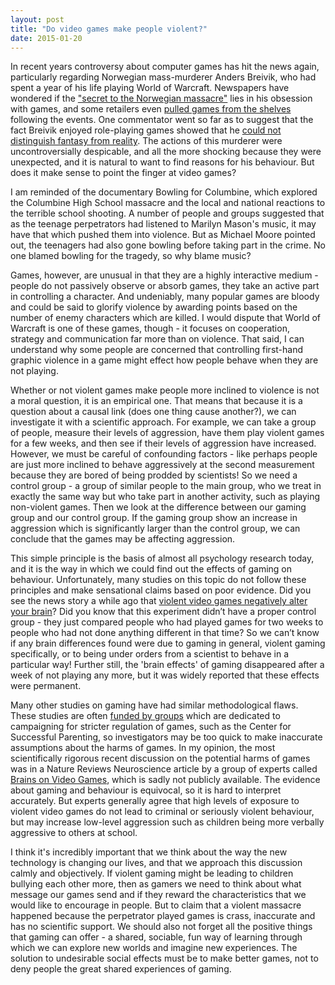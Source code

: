 ```yaml
---
layout: post
title: "Do video games make people violent?"
date: 2015-01-20
---
```

In recent years controversy about computer games has hit the news again, particularly regarding Norwegian mass-murderer Anders Breivik, who had spent a year of his life playing World of Warcraft. Newspapers have wondered if the ["secret to the Norwegian massacre"](http://www.huffingtonpost.co.uk/dr-raj-persaud/norwegian-massacre-computer-games_b_1430831.html) lies in his obsession with games, and some retailers even [pulled games from the shelves](http://www.arbitragemagazine.com/general/norway-retailers-pull-violent2-video-games3-shelves4-massacre/) following the events. One commentator went so far as to suggest that the fact Breivik enjoyed role-playing games showed that he [could not distinguish fantasy from reality](http://www.telegraph.co.uk/news/worldnews/europe/norway/9211988/Anders-Breivik-unable-to-distinguish-reality-says-professor.html). The actions of this murderer were uncontroversially despicable, and all the more shocking because they were unexpected, and it is natural to want to find reasons for his behaviour. But does it make sense to point the finger at video games?

I am reminded of the documentary Bowling for Columbine, which explored the Columbine High School massacre and the local and national reactions to the terrible school shooting. A number of people and groups suggested that as the teenage perpetrators had listened to Marilyn Mason's music, it may have that which pushed them into violence. But as Michael Moore pointed out, the teenagers had also gone bowling before taking part in the crime. No one blamed bowling for the tragedy, so why blame music?

Games, however, are unusual in that they are a highly interactive medium - people do not passively observe or absorb games, they take an active part in controlling a character. And undeniably, many popular games are bloody and could be said to glorify violence by awarding points based on the number of enemy characters which are killed. I would dispute that World of Warcraft is one of these games, though - it focuses on cooperation, strategy and communication far more than on violence. That said, I can understand why some people are concerned that controlling first-hand graphic violence in a game might effect how people behave when they are not playing.

Whether or not violent games make people more inclined to violence is not a moral question, it is an empirical one. That means that because it is a question about a causal link (does one thing cause another?), we can investigate it with a scientific approach. For example, we can take a group of people, measure their levels of aggression, have them play violent games for a few weeks, and then see if their levels of aggression have increased. However, we must be careful of confounding factors - like perhaps people are just more inclined to behave aggressively at the second measurement because they are bored of being prodded by scientists! So we need a control group - a group of similar people to the main group, who we treat in exactly the same way but who take part in another activity, such as playing non-violent games. Then we look at the difference between our gaming group and our control group. If the gaming group show an increase in aggression which is significantly larger than the control group, we can conclude that the games may be affecting aggression.

This simple principle is the basis of almost all psychology research today, and it is the way in which we could find out the effects of gaming on behaviour. Unfortunately, many studies on this topic do not follow these principles and make sensational claims based on poor evidence. Did you see the news story a while ago that [violent video games negatively alter your brain](http://www.dailymail.co.uk/sciencetech/article-2067607/Violent-games-DO-alter-brain--effect-visible-MRI-scans-just-week.html)? Did you know that this experiment didn’t have a proper control group - they just compared people who had played games for two weeks to people who had not done anything different in that time? So we can’t know if any brain differences found were due to gaming in general, violent gaming specifically, or to being under orders from a scientist to behave in a particular way! Further still, the 'brain effects' of gaming disappeared after a week of not playing any more, but it was widely reported that these effects were permanent.

Many other studies on gaming have had similar methodological flaws. These studies are often [funded by groups](http://www.rockpapershotgun.com/2011/11/29/gaming-brain-studies-whos-behind-them/) which are dedicated to campaigning for stricter regulation of games, such as the Center for Successful Parenting, so investigators may be too quick to make inaccurate assumptions about the harms of games. In my opinion, the most scientifically rigorous recent discussion on the potential harms of games was in a Nature Reviews Neuroscience article by a group of experts called [Brains on Video Games](http://www.nature.com/nrn/journal/v12/n12/full/nrn3135.html), which is sadly not publicly available. The evidence about gaming and behaviour is equivocal, so it is hard to interpret accurately. But experts generally agree that high levels of exposure to violent video games do not lead to criminal or seriously violent behaviour, but may increase low-level aggression such as children being more verbally aggressive to others at school.

I think it's incredibly important that we think about the way the new technology is changing our lives, and that we approach this discussion calmly and objectively. If violent gaming might be leading to children bullying each other more, then as gamers we need to think about what message our games send and if they reward the characteristics that we would like to encourage in people. But to claim that a violent massacre happened because the perpetrator played games is crass, inaccurate and has no scientific support. We should also not forget all the positive things that gaming can offer - a shared, sociable, fun way of learning through which we can explore new worlds and imagine new experiences. The solution to undesirable social effects must be to make better games, not to deny people the great shared experiences of gaming.
